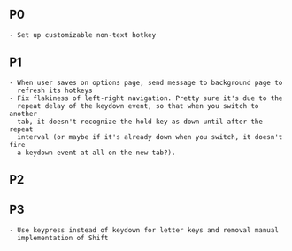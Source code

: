 ## P0
    - Set up customizable non-text hotkey

## P1
    - When user saves on options page, send message to background page to
      refresh its hotkeys
    - Fix flakiness of left-right navigation. Pretty sure it's due to the
      repeat delay of the keydown event, so that when you switch to another
      tab, it doesn't recognize the hold key as down until after the repeat
      interval (or maybe if it's already down when you switch, it doesn't fire
      a keydown event at all on the new tab?).

## P2

## P3
    - Use keypress instead of keydown for letter keys and removal manual
      implementation of Shift
